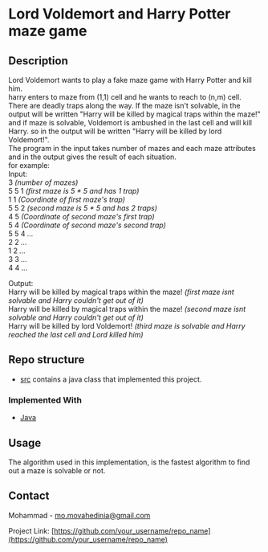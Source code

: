 # Lord Voldemort and Harry Potter maze game  
## Description

Lord Voldemort wants to play a fake maze game with Harry Potter and kill him.  
harry enters to maze from (1,1) cell and he wants to reach to (n,m) cell. There are deadly traps along the way. If the maze isn't solvable, in the output will be written "Harry will be killed by magical traps within the maze!" and if maze is solvable, Voldemort is ambushed in the last cell and will kill Harry. so in the output will be written "Harry will be killed by lord Voldemort!".  
The program in the input takes number of mazes and each maze attributes and in the output gives the result of each situation.  
for example:  
Input:  
3     *(number of mazes)*  
5 5 1 *(first maze is 5 * 5 and has 1 trap)*  
1 1   *(Coordinate of first maze's trap)*  
5 5 2 *(second maze is 5 * 5 and has 2 traps)*  
4 5   *(Coordinate of second maze's first trap)*  
5 4   *(Coordinate of second maze's second trap)*  
5 5 4 *...*  
2 2   *...*  
1 2   *...*  
3 3   *...*  
4 4   *...*  

Output:  
Harry will be killed by magical traps within the maze! *(first maze isnt solvable and Harry couldn't get out of it)*  
Harry will be killed by magical traps within the maze! *(second maze isnt solvable and Harry couldn't get out of it)*  
Harry will be killed by lord Voldemort!                *(third maze is solvable and Harry reached the last cell and Lord killed him)*  

## Repo structure
- [src](./src) contains a java class that implemented this project.

### Implemented With  
* [Java](https://www.java.com/en/)  

## Usage  
The algorithm used in this implementation, is the fastest algorithm to find out a maze is solvable or not.

## Contact
Mohammad - mo.movahedinia@gmail.com

Project Link: [https://github.com/your_username/repo_name](https://github.com/your_username/repo_name)
